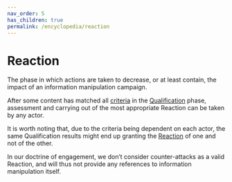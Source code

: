 ```yaml
---
nav_order: 5
has_children: true
permalink: /encyclopedia/reaction
---
```


# Reaction

The phase in which actions are taken to decrease, or at least contain, the impact of an information manipulation campaign.

After some content has matched all [criteria](concepts/criteria) in the [Qualification](qualification) phase, assessment and carrying out of the most appropriate Reaction can be taken by any actor.

It is worth noting that, due to the criteria being dependent on each actor, the same Qualification results might end up granting the [Reaction](reaction) of one and not of the other.

In our doctrine of engagement, we don’t consider counter-attacks as a valid Reaction, and will thus not provide any references to information manipulation itself.
